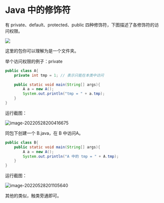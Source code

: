 # Java 中的修饰符

有 private、default、protected、public 四种修饰符，下图描述了各修饰符的访问权限。

![](D:\工作\讲课\笔记\第一章\images\修饰符.jpg)

这里的包你可以理解为是一个文件夹。

举个访问权限的例子：private

```java
public class A{
    private int tmp = 1; // 表示只能在本类中访问
    
    public static void main(String[] args){
        A a = new A();
        System.out.println("tmp = " + a.tmp);
    }
}
```

运行截图：

![image-20220528200416675](C:\Users\blue\AppData\Roaming\Typora\typora-user-images\image-20220528200416675.png)

同包下创建一个 B.java，在 B 中访问A。

```java
public class B{
    public static void main(String[] args){
        A a = new A();
        System.out.println("A 中的 tmp = " + A.tmp);
    }
}
```

运行截图：

![image-20220528201105640](C:\Users\blue\AppData\Roaming\Typora\typora-user-images\image-20220528201105640.png)

其他的类似，触类旁通即可。